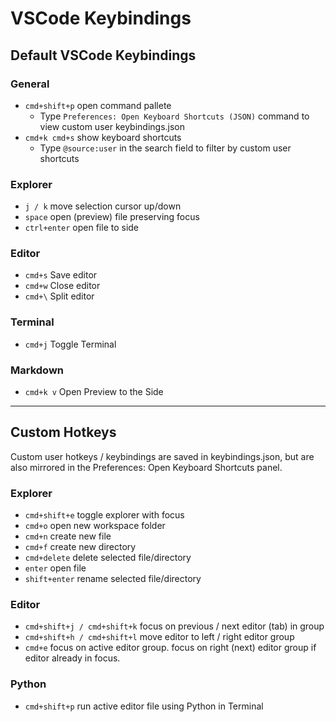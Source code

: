 # VSCode Keybindings

## Default VSCode Keybindings
### General
* `cmd+shift+p` open command pallete
  * Type `Preferences: Open Keyboard Shortcuts (JSON)` command to view custom user keybindings.json
* `cmd+k cmd+s` show keyboard shortcuts
  * Type `@source:user` in the search field to filter by custom user shortcuts

### Explorer
* `j / k` move selection cursor up/down
* `space` open (preview) file preserving focus
* `ctrl+enter` open file to side

### Editor
* `cmd+s` Save editor
* `cmd+w` Close editor
* `cmd+\` Split editor

### Terminal
* `cmd+j` Toggle Terminal

### Markdown
* `cmd+k v` Open Preview to the Side

---
## Custom Hotkeys
Custom user hotkeys / keybindings are saved in keybindings.json, but are also mirrored in the Preferences: Open Keyboard Shortcuts panel.

### Explorer
* `cmd+shift+e` toggle explorer with focus
* `cmd+o` open new workspace folder
* `cmd+n` create new file
* `cmd+f` create new directory
* `cmd+delete` delete selected file/directory
* `enter` open file
* `shift+enter` rename selected file/directory

### Editor
* `cmd+shift+j / cmd+shift+k` focus on previous / next editor (tab) in group
* `cmd+shift+h / cmd+shift+l` move editor to left / right editor group
* `cmd+e` focus on active editor group. focus on right (next) editor group if editor already in focus.

### Python
* `cmd+shift+p` run active editor file using Python in Terminal